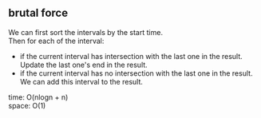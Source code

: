 ## brutal force
We can first sort the intervals by the start time.<br>
Then for each of the interval:
- if the current interval has intersection with the last one in the result. Update the last one's end in the result.
- if the current interval has no intersection with the last one in the result. We can add this interval to the result.

time: O(nlogn + n)<br>
space: O(1)
